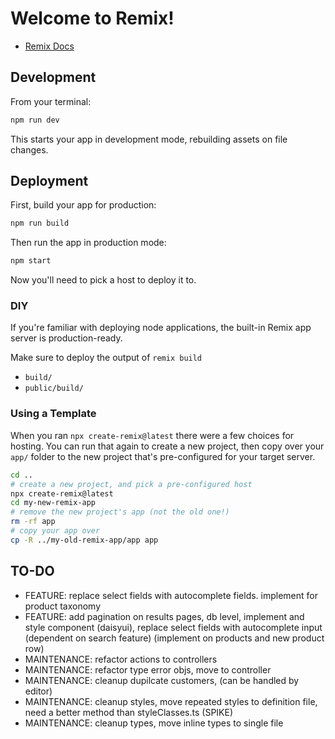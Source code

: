 # Welcome to Remix!

- [Remix Docs](https://remix.run/docs)

## Development

From your terminal:

```sh
npm run dev
```

This starts your app in development mode, rebuilding assets on file changes.

## Deployment

First, build your app for production:

```sh
npm run build
```

Then run the app in production mode:

```sh
npm start
```

Now you'll need to pick a host to deploy it to.

### DIY

If you're familiar with deploying node applications, the built-in Remix app server is production-ready.

Make sure to deploy the output of `remix build`

- `build/`
- `public/build/`

### Using a Template

When you ran `npx create-remix@latest` there were a few choices for hosting. You can run that again to create a new project, then copy over your `app/` folder to the new project that's pre-configured for your target server.

```sh
cd ..
# create a new project, and pick a pre-configured host
npx create-remix@latest
cd my-new-remix-app
# remove the new project's app (not the old one!)
rm -rf app
# copy your app over
cp -R ../my-old-remix-app/app app
```

## TO-DO
 - FEATURE: replace select fields with autocomplete fields. implement for product taxonomy
 - FEATURE: add pagination on results pages, db level, implement and style component (daisyui), replace select fields with autocomplete input (dependent on search feature) (implement on products and new product row)
 - MAINTENANCE: refactor actions to controllers
 - MAINTENANCE: refactor type error objs, move to controller
 - MAINTENANCE: cleanup dupilcate customers, (can be handled by editor)
 - MAINTENANCE: cleanup styles, move repeated styles to definition file, need a better method than styleClasses.ts (SPIKE)
 - MAINTENANCE: cleanup types, move inline types to single file
